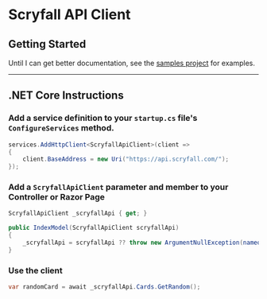 # Scryfall API Client
## Getting Started
Until I can get better documentation, see the [samples project](https://github.com/Gonkers/Scryfall-API-Client/tree/master/samples/ScryfallApi.WebSample) for examples.

---
## .NET Core Instructions
### Add a service definition to your `startup.cs` file's `ConfigureServices` method.
```c#
services.AddHttpClient<ScryfallApiClient>(client =>
{
    client.BaseAddress = new Uri("https://api.scryfall.com/");
});
```
### Add a `ScryfallApiClient` parameter and member to your Controller or Razor Page
```c#
ScryfallApiClient _scryfallApi { get; }

public IndexModel(ScryfallApiClient scryfallApi)
{
    _scryfallApi = scryfallApi ?? throw new ArgumentNullException(nameof(scryfallApi));
}
```
### Use the client
```c#
var randomCard = await _scryfallApi.Cards.GetRandom();
```